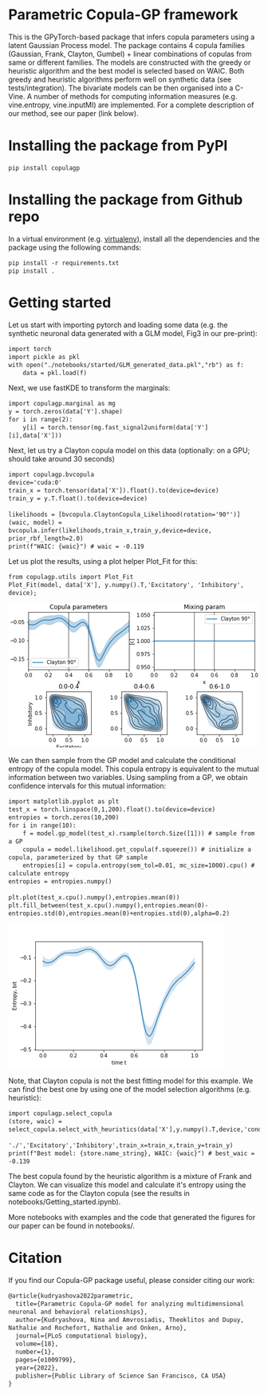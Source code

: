 # Parametric Copula-GP framework

This is the GPyTorch-based package that infers copula parameters using a latent Gaussian Process model.
The package contains 4 copula families (Gaussian, Frank, Clayton, Gumbel) + linear combinations of copulas from same or different families.
The models are constructed with the greedy or heuristic algorithm and the best model is selected based on WAIC. 
Both greedy and heuristic algorithms perform well on synthetic data (see tests/integration).
The bivariate models can be then organised into a C-Vine.
A number of methods for computing information measures (e.g. vine.entropy, vine.inputMI) are implemented.
For a complete description of our method, see our paper (link below).

# Installing the package from PyPI

```
pip install copulagp
```

# Installing the package from Github repo

In a virtual environment (e.g. [virtualenv](https://pypi.org/project/virtualenv/)), install all the dependencies and the package using the following commands:
```
pip install -r requirements.txt
pip install .
```

# Getting started

Let us start with importing pytorch and loading some data (e.g. the synthetic neuronal data generated with a GLM model, Fig3 in our pre-print):
```
import torch
import pickle as pkl
with open("./notebooks/started/GLM_generated_data.pkl","rb") as f:
    data = pkl.load(f)
```

Next, we use fastKDE to transform the marginals:
```
import copulagp.marginal as mg
y = torch.zeros(data['Y'].shape)
for i in range(2):
    y[i] = torch.tensor(mg.fast_signal2uniform(data['Y'][i],data['X']))
```

Next, let us try a Clayton copula model on this data (optionally: on a GPU; should take around 30 seconds)
```
import copulagp.bvcopula
device='cuda:0'
train_x = torch.tensor(data['X']).float().to(device=device)
train_y = y.T.float().to(device=device)

likelihoods = [bvcopula.ClaytonCopula_Likelihood(rotation='90°')]
(waic, model) = bvcopula.infer(likelihoods,train_x,train_y,device=device, prior_rbf_length=2.0)
print(f"WAIC: {waic}") # waic = -0.119
```

Let us plot the results, using a plot helper Plot_Fit for this:
```
from copulagp.utils import Plot_Fit
Plot_Fit(model, data['X'], y.numpy().T,'Excitatory', 'Inhibitory', device);
```
![Clayton copula fit](notebooks/started/clayton.png)

We can then sample from the GP model and calculate the conditional entropy of the copula model. This copula entropy is equivalent to the mutual information between two variables. Using sampling from a GP, we obtain confidence intervals for this mutual information:
```
import matplotlib.pyplot as plt
test_x = torch.linspace(0,1,200).float().to(device=device)
entropies = torch.zeros(10,200)
for i in range(10): 
    f = model.gp_model(test_x).rsample(torch.Size([1])) # sample from a GP
    copula = model.likelihood.get_copula(f.squeeze()) # initialize a copula, parameterized by that GP sample
    entropies[i] = copula.entropy(sem_tol=0.01, mc_size=1000).cpu() # calculate entropy
entropies = entropies.numpy()

plt.plot(test_x.cpu().numpy(),entropies.mean(0))
plt.fill_between(test_x.cpu().numpy(),entropies.mean(0)-entropies.std(0),entropies.mean(0)+entropies.std(0),alpha=0.2)
```
![Clayton copula entropy](notebooks/started/clayton_entropy.png)

Note, that Clayton copula is not the best fitting model for this example. We can find the best one by using one of the model selection algorithms (e.g. heuristic):

```
import copulagp.select_copula
(store, waic) = select_copula.select_with_heuristics(data['X'],y.numpy().T,device,'cond',\
                                            './','Excitatory','Inhibitory',train_x=train_x,train_y=train_y)
print(f"Best model: {store.name_string}, WAIC: {waic}") # best_waic = -0.139
```

The best copula found by the heuristic algorithm is a mixture of Frank and Clayton. We can visualize this model and calculate it's entropy using the same code as for the Clayton copula (see the results in notebooks/Getting_started.ipynb).

More notebooks with examples and the code that generated the figures for our paper can be found in notebooks/.

# Citation

If you find our Copula-GP package useful, please consider citing our work:

```
@article{kudryashova2022parametric,
  title={Parametric Copula-GP model for analyzing multidimensional neuronal and behavioral relationships},
  author={Kudryashova, Nina and Amvrosiadis, Theoklitos and Dupuy, Nathalie and Rochefort, Nathalie and Onken, Arno},
  journal={PLoS computational biology},
  volume={18},
  number={1},
  pages={e1009799},
  year={2022},
  publisher={Public Library of Science San Francisco, CA USA}
}
```